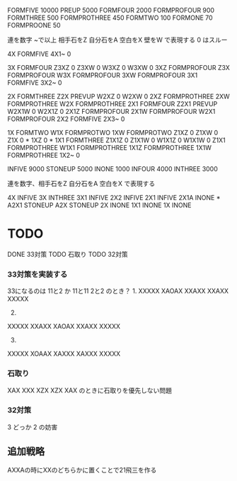 FORMFIVE     10000
PREUP        5000
FORMFOUR     2000
FORMPROFOUR  900
FORMTHREE    500
FORMPROTHREE 450
FORMTWO      100
FORMONE      70
FORMPROONE   50

連を数字 ~で以上 相手石をZ 自分石をA 空白をX 壁をW で表現する
0 はスルー

4X    FORMFIVE
4X1~  0

3X    FORMFOUR
Z3XZ  0
Z3XW  0
W3XZ  0
W3XW  0
3XZ   FORMPROFOUR
Z3X   FORMPROFOUR
W3X   FORMPROFOUR
3XW   FORMPROFOUR
3X1   FORMFIVE
3X2~  0

2X    FORMTHREE
Z2X   PREVUP
W2XZ  0
W2XW  0
2XZ   FORMPROTHREE
2XW   FORMPROTHREE
W2X   FORMPROTHREE
2X1   FORMFOUR
Z2X1  PREVUP
W2X1W 0
W2X1Z 0
2X1Z  FORMPROFOUR
2X1W  FORMPROFOUR
W2X1  FORMPROFOUR
2X2   FORMFIVE
2X3~  0

1X    FORMTWO
W1X   FORMPROTWO
1XW   FORMPROTWO
Z1XZ  0
Z1XW  0
Z1X   0 *
1XZ   0 *
1X1   FORMTHREE
Z1X1Z 0
Z1X1W 0
W1X1Z 0
W1X1W 0
Z1X1  FORMPROTHREE
W1X1  FORMPROTHREE
1X1Z  FORMPROTHREE
1X1W  FORMPROTHREE
1X2~  0

INFIVE  9000
STONEUP 5000
INONE   1000
INFOUR  4000
INTHREE 3000

連を数字、相手石をZ 自分石をA 空白をX で表現する

4X    INFIVE
3X    INTHREE
3X1   INFIVE
2X2   INFIVE
2X1   INFIVE
2X1A  INONE *
A2X1  STONEUP
A2X   STONEUP
2X    INONE
1X1   INONE
1X    INONE

# TODO
DONE 33対策
TODO 石取り
TODO 32対策

### 33対策を実装する
33になるのは
11と2 か 11と11 2と2 のとき？
1.
XXXXX
XAOAX
XXAXX
XXAXX
XXXXX

2.
XXXXX
XXAXX
XAOAX
XXAXX
XXXXX

3.
XXXXX
XOAAX
XAXXX
XAXXX
XXXXX

### 石取り
XAX
XXX
XZX
XZX
XAX
のときに石取りを優先しない問題

### 32対策
3 どっか 2 の妨害


## 追加戦略

AXXAの時にXXのどちらかに置くことで21飛三を作る
